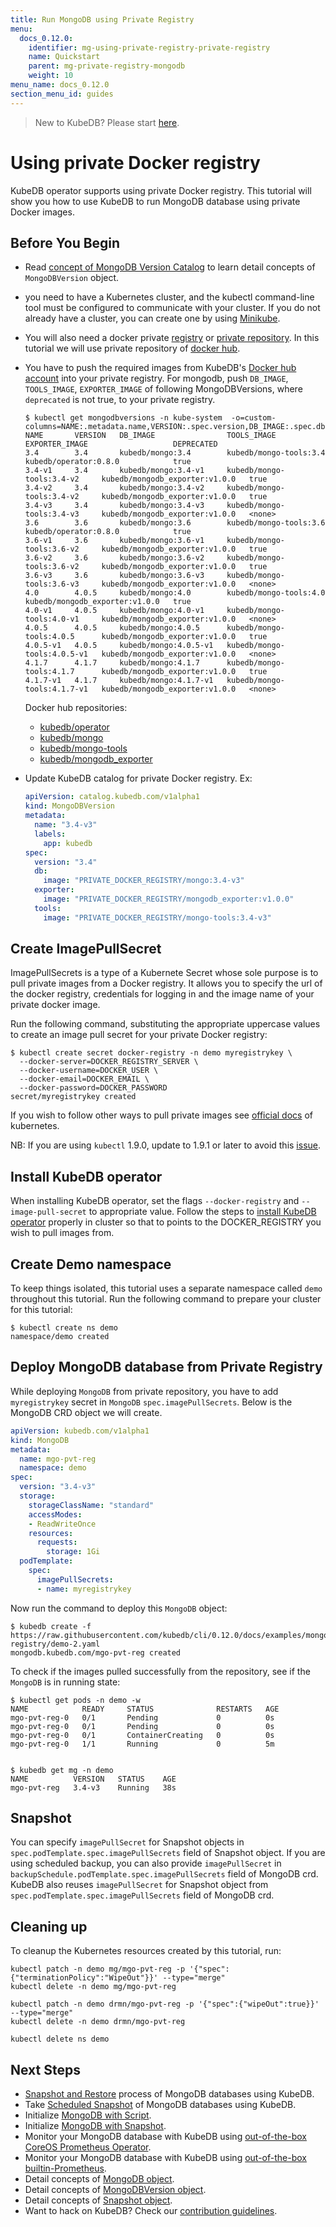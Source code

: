 ```yaml
---
title: Run MongoDB using Private Registry
menu:
  docs_0.12.0:
    identifier: mg-using-private-registry-private-registry
    name: Quickstart
    parent: mg-private-registry-mongodb
    weight: 10
menu_name: docs_0.12.0
section_menu_id: guides
---
```


> New to KubeDB? Please start [here](/docs/concepts/README.md).

# Using private Docker registry

KubeDB operator supports using private Docker registry. This tutorial will show you how to use KubeDB to run MongoDB database using private Docker images.

## Before You Begin

- Read [concept of MongoDB Version Catalog](/docs/concepts/catalog/mongodb.md) to learn detail concepts of `MongoDBVersion` object.

- you need to have a Kubernetes cluster, and the kubectl command-line tool must be configured to communicate with your cluster. If you do not already have a cluster, you can create one by using [Minikube](https://github.com/kubernetes/minikube).

- You will also need a docker private [registry](https://docs.docker.com/registry/) or [private repository](https://docs.docker.com/docker-hub/repos/#private-repositories).  In this tutorial we will use private repository of [docker hub](https://hub.docker.com/).

- You have to push the required images from KubeDB's [Docker hub account](https://hub.docker.com/r/kubedb/) into your private registry. For mongodb, push `DB_IMAGE`, `TOOLS_IMAGE`, `EXPORTER_IMAGE` of following MongoDBVersions, where `deprecated` is not true, to your private registry.

  ```console
  $ kubectl get mongodbversions -n kube-system  -o=custom-columns=NAME:.metadata.name,VERSION:.spec.version,DB_IMAGE:.spec.db.image,TOOLS_IMAGE:.spec.tools.image,EXPORTER_IMAGE:.spec.exporter.image,DEPRECATED:.spec.deprecated
  NAME       VERSION   DB_IMAGE                TOOLS_IMAGE                   EXPORTER_IMAGE                   DEPRECATED
  3.4        3.4       kubedb/mongo:3.4        kubedb/mongo-tools:3.4        kubedb/operator:0.8.0            true
  3.4-v1     3.4       kubedb/mongo:3.4-v1     kubedb/mongo-tools:3.4-v2     kubedb/mongodb_exporter:v1.0.0   true
  3.4-v2     3.4       kubedb/mongo:3.4-v2     kubedb/mongo-tools:3.4-v2     kubedb/mongodb_exporter:v1.0.0   true
  3.4-v3     3.4       kubedb/mongo:3.4-v3     kubedb/mongo-tools:3.4-v3     kubedb/mongodb_exporter:v1.0.0   <none>
  3.6        3.6       kubedb/mongo:3.6        kubedb/mongo-tools:3.6        kubedb/operator:0.8.0            true
  3.6-v1     3.6       kubedb/mongo:3.6-v1     kubedb/mongo-tools:3.6-v2     kubedb/mongodb_exporter:v1.0.0   true
  3.6-v2     3.6       kubedb/mongo:3.6-v2     kubedb/mongo-tools:3.6-v2     kubedb/mongodb_exporter:v1.0.0   true
  3.6-v3     3.6       kubedb/mongo:3.6-v3     kubedb/mongo-tools:3.6-v3     kubedb/mongodb_exporter:v1.0.0   <none>
  4.0        4.0.5     kubedb/mongo:4.0        kubedb/mongo-tools:4.0        kubedb/mongodb_exporter:v1.0.0   true
  4.0-v1     4.0.5     kubedb/mongo:4.0-v1     kubedb/mongo-tools:4.0-v1     kubedb/mongodb_exporter:v1.0.0   <none>
  4.0.5      4.0.5     kubedb/mongo:4.0.5      kubedb/mongo-tools:4.0.5      kubedb/mongodb_exporter:v1.0.0   true
  4.0.5-v1   4.0.5     kubedb/mongo:4.0.5-v1   kubedb/mongo-tools:4.0.5-v1   kubedb/mongodb_exporter:v1.0.0   <none>
  4.1.7      4.1.7     kubedb/mongo:4.1.7      kubedb/mongo-tools:4.1.7      kubedb/mongodb_exporter:v1.0.0   true
  4.1.7-v1   4.1.7     kubedb/mongo:4.1.7-v1   kubedb/mongo-tools:4.1.7-v1   kubedb/mongodb_exporter:v1.0.0   <none>

  ```

  Docker hub repositories:

  - [kubedb/operator](https://hub.docker.com/r/kubedb/operator)
  - [kubedb/mongo](https://hub.docker.com/r/kubedb/mongo)
  - [kubedb/mongo-tools](https://hub.docker.com/r/kubedb/mongo-tools)
  - [kubedb/mongodb_exporter](https://hub.docker.com/r/kubedb/mongodb_exporter)

- Update KubeDB catalog for private Docker registry. Ex:

  ```yaml
  apiVersion: catalog.kubedb.com/v1alpha1
  kind: MongoDBVersion
  metadata:
    name: "3.4-v3"
    labels:
      app: kubedb
  spec:
    version: "3.4"
    db:
      image: "PRIVATE_DOCKER_REGISTRY/mongo:3.4-v3"
    exporter:
      image: "PRIVATE_DOCKER_REGISTRY/mongodb_exporter:v1.0.0"
    tools:
      image: "PRIVATE_DOCKER_REGISTRY/mongo-tools:3.4-v3"
  
  ```

## Create ImagePullSecret

ImagePullSecrets is a type of a Kubernete Secret whose sole purpose is to pull private images from a Docker registry. It allows you to specify the url of the docker registry, credentials for logging in and the image name of your private docker image.

Run the following command, substituting the appropriate uppercase values to create an image pull secret for your private Docker registry:

```console
$ kubectl create secret docker-registry -n demo myregistrykey \
  --docker-server=DOCKER_REGISTRY_SERVER \
  --docker-username=DOCKER_USER \
  --docker-email=DOCKER_EMAIL \
  --docker-password=DOCKER_PASSWORD
secret/myregistrykey created
```

If you wish to follow other ways to pull private images see [official docs](https://kubernetes.io/docs/concepts/containers/images/) of kubernetes.

NB: If you are using `kubectl` 1.9.0, update to 1.9.1 or later to avoid this [issue](https://github.com/kubernetes/kubernetes/issues/57427).

## Install KubeDB operator

When installing KubeDB operator, set the flags `--docker-registry` and `--image-pull-secret` to appropriate value. Follow the steps to [install KubeDB operator](/docs/setup/install.md) properly in cluster so that to points to the DOCKER_REGISTRY you wish to pull images from.

## Create Demo namespace

To keep things isolated, this tutorial uses a separate namespace called `demo` throughout this tutorial. Run the following command to prepare your cluster for this tutorial:

```console
$ kubectl create ns demo
namespace/demo created
```

## Deploy MongoDB database from Private Registry

While deploying `MongoDB` from private repository, you have to add `myregistrykey` secret in `MongoDB` `spec.imagePullSecrets`.
Below is the MongoDB CRD object we will create.

```yaml
apiVersion: kubedb.com/v1alpha1
kind: MongoDB
metadata:
  name: mgo-pvt-reg
  namespace: demo
spec:
  version: "3.4-v3"
  storage:
    storageClassName: "standard"
    accessModes:
    - ReadWriteOnce
    resources:
      requests:
        storage: 1Gi
  podTemplate:
    spec:
      imagePullSecrets:
      - name: myregistrykey
```

Now run the command to deploy this `MongoDB` object:

```console
$ kubedb create -f https://raw.githubusercontent.com/kubedb/cli/0.12.0/docs/examples/mongodb/private-registry/demo-2.yaml
mongodb.kubedb.com/mgo-pvt-reg created
```

To check if the images pulled successfully from the repository, see if the `MongoDB` is in running state:

```console
$ kubectl get pods -n demo -w
NAME            READY     STATUS              RESTARTS   AGE
mgo-pvt-reg-0   0/1       Pending             0          0s
mgo-pvt-reg-0   0/1       Pending             0          0s
mgo-pvt-reg-0   0/1       ContainerCreating   0          0s
mgo-pvt-reg-0   1/1       Running             0          5m


$ kubedb get mg -n demo
NAME          VERSION   STATUS    AGE
mgo-pvt-reg   3.4-v3    Running   38s
```

## Snapshot

You can specify `imagePullSecret` for Snapshot objects in `spec.podTemplate.spec.imagePullSecrets` field of Snapshot object. If you are using scheduled backup, you can also provide `imagePullSecret` in `backupSchedule.podTemplate.spec.imagePullSecrets` field of MongoDB crd. KubeDB also reuses `imagePullSecret` for Snapshot object from `spec.podTemplate.spec.imagePullSecrets` field of MongoDB crd.

## Cleaning up

To cleanup the Kubernetes resources created by this tutorial, run:

```console
kubectl patch -n demo mg/mgo-pvt-reg -p '{"spec":{"terminationPolicy":"WipeOut"}}' --type="merge"
kubectl delete -n demo mg/mgo-pvt-reg

kubectl patch -n demo drmn/mgo-pvt-reg -p '{"spec":{"wipeOut":true}}' --type="merge"
kubectl delete -n demo drmn/mgo-pvt-reg

kubectl delete ns demo
```

## Next Steps

- [Snapshot and Restore](/docs/guides/mongodb/snapshot/backup-and-restore.md) process of MongoDB databases using KubeDB.
- Take [Scheduled Snapshot](/docs/guides/mongodb/snapshot/scheduled-backup.md) of MongoDB databases using KubeDB.
- Initialize [MongoDB with Script](/docs/guides/mongodb/initialization/using-script.md).
- Initialize [MongoDB with Snapshot](/docs/guides/mongodb/initialization/using-snapshot.md).
- Monitor your MongoDB database with KubeDB using [out-of-the-box CoreOS Prometheus Operator](/docs/guides/mongodb/monitoring/using-coreos-prometheus-operator.md).
- Monitor your MongoDB database with KubeDB using [out-of-the-box builtin-Prometheus](/docs/guides/mongodb/monitoring/using-builtin-prometheus.md).
- Detail concepts of [MongoDB object](/docs/concepts/databases/mongodb.md).
- Detail concepts of [MongoDBVersion object](/docs/concepts/catalog/mongodb.md).
- Detail concepts of [Snapshot object](/docs/concepts/snapshot.md).
- Want to hack on KubeDB? Check our [contribution guidelines](/docs/CONTRIBUTING.md).
